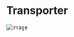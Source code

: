 # Transporter


 ![image](https://github.com/DevPhde/Transporter/assets/113299561/930fe2ab-adff-4f9b-9eb3-8896c0d8be97)


